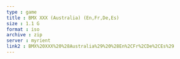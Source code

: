 ```yaml
---
type : game
title : BMX XXX (Australia) (En,Fr,De,Es)
size : 1.1 G
format : iso
archive : zip
server : myrient
link2 : BMX%20XXX%20%28Australia%29%20%28En%2CFr%2CDe%2CEs%29
---
```

